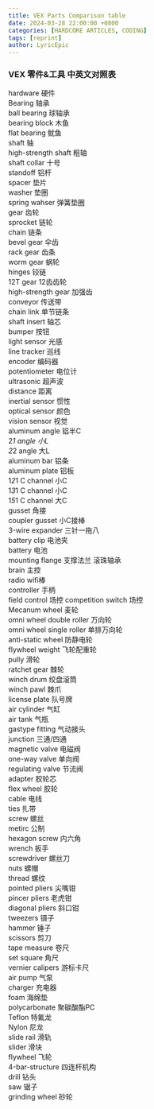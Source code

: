 ```yaml
---
title: VEX Parts Comparison table
date: 2024-03-28 22:00:00 +0800
categories: [HARDCORE ARTICLES, CODING]
tags: [reprint]
author: LyricEpic
---
```


### VEX 零件&工具 中英文对照表
hardware 硬件    
Bearing 轴承    
ball bearing 球轴承    
bearing block 木鱼    
flat bearing 鱿鱼    
shaft 轴    
high-strength shaft 粗轴    
shaft collar 十号    
standoff 铝杆    
spacer 垫片    
washer 垫圈    
spring wahser 弹簧垫圈    
gear 齿轮    
sprocket 链轮    
chain 链条    
bevel gear 伞齿    
rack gear 齿条       
worm gear 蜗轮    
hinges 铰链    
12T gear 12齿齿轮    
high-strength gear 加强齿    
conveyor 传送带    
chain link 单节链条    
shaft insert 轴芯    
bumper 按钮    
light sensor 光感    
line tracker 巡线    
encoder 编码器    
potentiometer 电位计    
ultrasonic 超声波    
distance 距离        
inertial sensor 惯性    
optical sensor 颜色    
vision sensor 视觉    
aluminum angle 铝半C    
2*1 angle 小L    
2*2 angle 大L    
aluminum bar 铝条    
aluminum plate 铝板    
1*2*1 C channel 小C    
1*3*1 C channel 小C    
1*5*1 C channel 大C    
gusset 角接    
coupler gusset 小C接棒    
3-wire expander 三针一拖八    
battery clip 电池夹    
battery 电池    
mounting flange 支撑法兰 滚珠轴承   
brain 主控    
radio wifi棒    
controller 手柄    
field control 场控
competition switch 场控    
Mecanum wheel 麦轮    
omni wheel double roller 万向轮    
omni wheel single roller 单排万向轮    
anti-static wheel 防静电轮    
flywheel weight 飞轮配重轮    
pully 滑轮    
ratchet gear 棘轮    
winch drum 绞盘滚筒    
winch pawl 棘爪    
license plate 队号牌    
air cylinder 气缸    
air tank 气瓶    
gastype fitting 气动接头    
junction 三通/四通    
magnetic valve 电磁阀    
one-way valve 单向阀    
regulating valve 节流阀    
adapter 胶轮芯    
flex wheel 胶轮    
cable 电线    
ties 扎带        
screw 螺丝        
metirc 公制    
hexagon screw 内六角    
wrench 扳手    
screwdriver 螺丝刀    
nuts 螺帽    
thread 螺纹        
pointed pliers 尖嘴钳    
pincer pliers 老虎钳    
diagonal pliers 斜口钳    
tweezers 镊子    
hammer 锤子    
scissors 剪刀    
tape measure 卷尺    
set square 角尺    
vernier calipers 游标卡尺    
air pump 气泵    
charger 充电器    
foam 海绵垫    
polycarbonate 聚碳酸酯PC    
Teflon 特氟龙    
Nylon 尼龙    
slide rail 滑轨    
slider 滑块    
flywheel 飞轮    
4-bar-structure 四连杆机构    
drill 钻头    
saw 锯子    
grinding wheel 砂轮    